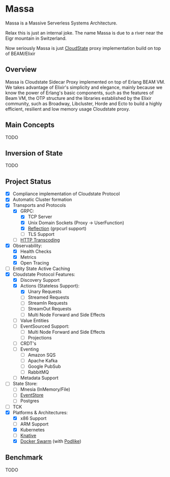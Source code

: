 # Massa

Massa is a Massive Serverless Systems Architecture.

Relax this is just an internal joke. The name Massa is due to a river near the Eigr mountain in Switzerland.

Now seriously Massa is just [CloudState](https://github.com/cloudstateio/cloudstate) proxy implementation build on top of BEAM/Elixir

## Overview

Massa is Cloudstate Sidecar Proxy implemented on top of Erlang BEAM VM.
We takes advantage of Elixir's simplicity and elegance, mainly because we know the power of Erlang's basic components, such as the features of Beam VM, the OTP structure and the libraries established by the Elixir community, such as Broadway, Libcluster, Horde and Ecto to build a highly efficient, resilient and low memory usage Cloudstate proxy.

## Main Concepts

TODO

## Inversion of State

TODO

## Project Status

- [x] Compliance implementation of Cloudstate Protocol
- [x] Automatic Cluster formation
- [x] Transports and Protocols
    - [x] GRPC:
        - [x] TCP Server
        - [x] Unix Domain Sockets (Proxy -> UserFunction)
        - [x] [Reflection](https://github.com/grpc/grpc/blob/master/doc/server-reflection.md) (grpcurl support)
        - [ ] TLS Support
    - [ ] [HTTP Transcoding](https://cloud.google.com/endpoints/docs/grpc/transcoding)
- [x] Observability:
    - [x] Health Checks
    - [x] Metrics
    - [x] Open Tracing
- [ ] Entity State Active Caching
- [x] Cloudstate Protocol Features:
    - [x] Discovery Support
    - [x] Actions (Stateless Support):
        - [x] Unary Requests
        - [ ] Streamed Requests
        - [ ] StreamIn Requests
        - [ ] StreamOut Requests
        - [ ] Multi Node Forward and Side Effects
    - [ ] Value Entities
    - [ ] EventSourced Support:
        - [ ] Multi Node Forward and Side Effects
        - [ ] Projections
    - [ ] CRDT's
    - [ ] Eventing
        - [ ] Amazon SQS
        - [ ] Apache Kafka
        - [ ] Google PubSub
        - [ ] RabbitMQ
    - [ ] Metadata Support
- [ ] State Store:
    - [ ] Mnesia (InMemory/File)
    - [ ] [EventStore](https://www.eventstore.com)
    - [ ] Postgres
- [ ] TCK
- [x] Platforms & Architectures:
    - [x] x86 Support
    - [ ] ARM Support
    - [x] Kubernetes
    - [ ] [Knative](https://knative.dev)
    - [x] [Docker Swarm](https://docs.docker.com/engine/swarm/) (with [Podlike](https://github.com/rycus86/podlike))

## Benchmark

TODO